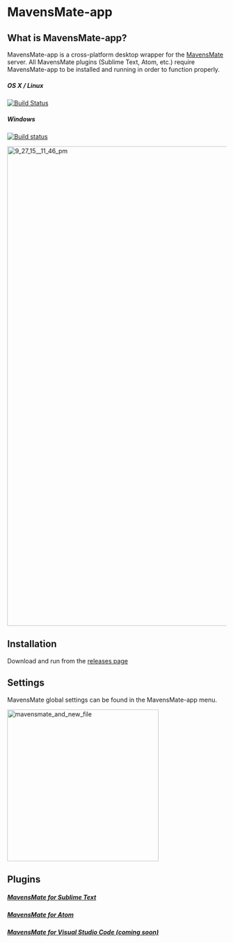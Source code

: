 # MavensMate-app

## What is MavensMate-app?

MavensMate-app is a cross-platform desktop wrapper for the [MavensMate](https://github.com/joeferraro/MavensMate) server. All MavensMate plugins (Sublime Text, Atom, etc.) require MavensMate-app to be installed and running in order to function properly.

##### OS X / Linux
[![Build Status](https://travis-ci.org/joeferraro/MavensMate-app.svg)](https://travis-ci.org/joeferraro/MavensMate-app)

##### Windows
[![Build status](https://ci.appveyor.com/api/projects/status/u0i8yx97wuwylp88?svg=true)](https://ci.appveyor.com/project/joeferraro/mavensmate-app)

<img width="1100" alt="9_27_15__11_46_pm" src="https://cloud.githubusercontent.com/assets/54157/10146854/e8e3695c-65f8-11e5-8a41-d1b3f77b7a14.png">

## Installation

Download and run from the [releases page](https://github.com/joeferraro/mavensmate-app/releases)

## Settings

MavensMate global settings can be found in the MavensMate-app menu.

<img width="348" alt="mavensmate_and_new_file" src="https://cloud.githubusercontent.com/assets/54157/9984583/71eba186-5fe8-11e5-8e74-c2aa2eea81c0.png">

## Plugins

##### [MavensMate for Sublime Text](https://github.com/joeferraro/MavensMate-SublimeText)

##### [MavensMate for Atom](https://github.com/joeferraro/MavensMate-Atom)

##### [MavensMate for Visual Studio Code (coming soon)](https://github.com/joeferraro/MavensMate-VisualStudioCode)


